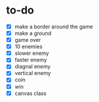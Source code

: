 to-do
===

- [x] make a border around the game
- [x] make a ground
- [x] game over
- [x] 10 enemies
- [x] slower enemy
- [x] faster enemy
- [x] diagnal enemy
- [x] vertical enemy
- [x] coin
- [x] win
- [x] canvas class